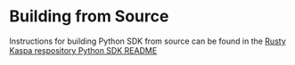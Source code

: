 # Building from Source

Instructions for building Python SDK from source can be found in the [Rusty Kaspa respository Python SDK README](https://github.com/aspectron/rusty-kaspa/blob/python/python/README.md)
